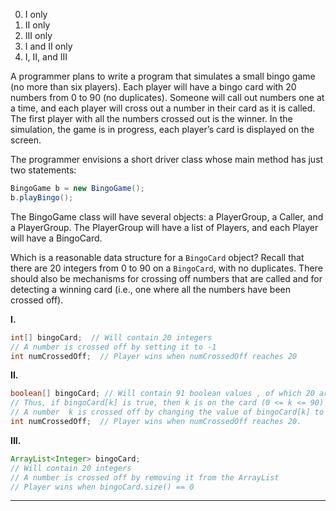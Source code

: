 0. I only  
0. II only  
0. III only  
0. I and II only  
1. I, II, and III  

A programmer plans to write a program that simulates a small bingo game (no more than six players). Each player will have a bingo card with 20 numbers from 0 to 90 (no duplicates). Someone will call out numbers one at a time, and each player will cross out a number in their card as it is called. The first player with all the numbers crossed out is the winner. In the simulation, the game is in progress, each player’s card is displayed on the screen.

The programmer envisions a short driver class whose main method has just two statements:
```java
BingoGame b = new BingoGame();
b.playBingo();
```
The BingoGame class will have several objects: a PlayerGroup, a Caller, and a PlayerGroup. The PlayerGroup will have a list of Players, and each Player will have a BingoCard.

Which is a reasonable data structure for a `BingoCard` object? Recall that there are 20 integers from 0 to 90 on a `BingoCard`, with no duplicates. There should also be mechanisms for crossing off numbers that are called and for detecting a winning card (i.e., one where all the numbers have been crossed off).

**I.**  
```java
int[] bingoCard;  // Will contain 20 integers  
// A number is crossed off by setting it to -1  
int numCrossedOff;  // Player wins when numCrossedOff reaches 20
```
**II.**
```java
boolean[] bingoCard; // Will contain 91 boolean values , of which 20 are true. All the other values are false.
// Thus, if bingoCard[k] is true, then k is on the card (0 <= k <= 90)  
// A number  k is crossed off by changing the value of bingoCard[k] to false  
int numCrossedOff;  // Player wins when numCrossedOff reaches 20.
```
**III.**
```java
ArrayList<Integer> bingoCard;  
// Will contain 20 integers  
// A number is crossed off by removing it from the ArrayList  
// Player wins when bingoCard.size() == 0
```

---






